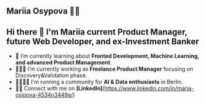 ## Mariia Osypova 👩🏼 
## Hi there 👋 I'm Mariia current Product Manager, future Web Developer, and ex-Investment Banker 

- 🔬 I’m currently learning about **Fronted Development, Machine Learning, and advanced Product Management**.</b>
- 👩🏼‍💻 I’m currently working as **Freelance Product Manager** focusing on Discovery&Validation phase.
- 🏃🏼‍♀️‍➡️ I'm running a community for **AI & Data enthusiasts** in Berlin.
- 🤝🏻 Connect with me on **[LinkedIn]**(https://www.linkedin.com/in/maria-osipova-4534n3449e/)
